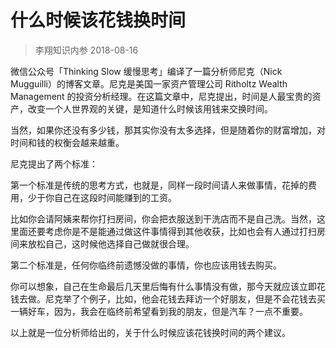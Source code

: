 # 什么时候该花钱换时间
> 李翔知识内参
2018-08-16

微信公众号「Thinking Slow 缓慢思考」编译了一篇分析师尼克（Nick Mugguilli）的博客文章。尼克是美国一家资产管理公司 Ritholtz Wealth Management 的投资分析经理。在这篇文章中，尼克提出，时间是人最宝贵的资产，改变一个人世界观的关键，是知道什么时候该用钱来交换时间。

当然，如果你还没有多少钱，那其实你没有太多选择，但是随着你的财富增加，对时间和钱的权衡会越来越重。

尼克提出了两个标准：

第一个标准是传统的思考方式，也就是，同样一段时间请人来做事情，花掉的费用，少于你自己在这段时间能赚到的工资。

比如你会请阿姨来帮你打扫房间，你会把衣服送到干洗店而不是自己洗。当然，这里面还要考虑你是不是能通过做这件事情得到其他收获，比如也会有人通过打扫房间来放松自己，这时候他选择自己做就很合理。

第二个标准是，任何你临终前遗憾没做的事情，你也应该用钱去购买。

你可以想象，自己在生命最后几天里后悔有什么事情没有做，那今天就应该立即花钱去做。尼克举了个例子，比如，他会花钱去拜访一个好朋友，但是不会花钱去买一辆好车，因为，我会在临终前希望看到我的朋友，但是汽车？一点不重要。

以上就是一位分析师给出的，关于什么时候应该花钱换时间的两个建议。

